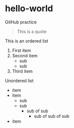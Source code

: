 # hello-world
GitHub practice  
  
> This is a quote  
  
This is an ordered list
1. First item
2. Second item
    - sub
    - sub
3. Third item  
  
Unordered list
- item
- item
  - sub 
  - sub
    - sub of sub
      - sub of sub of sub
- item
